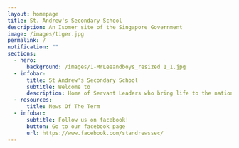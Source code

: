 ```yaml
---
layout: homepage
title: St. Andrew's Secondary School
description: An Isomer site of the Singapore Government
image: /images/tiger.jpg
permalink: /
notification: ""
sections:
  - hero:
      background: /images/1-MrLeeandboys_resized 1_1.jpg
  - infobar:
      title: St Andrew's Secondary School
      subtitle: Welcome to
      description: Home of Servant Leaders who bring life to the nations
  - resources:
      title: News Of The Term
  - infobar:
      subtitle: Follow us on facebook!
      button: Go to our facebook page
      url: https://www.facebook.com/standrewssec/
---
```


